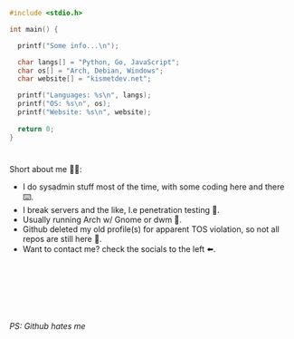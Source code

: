 ```c
#include <stdio.h>

int main() {

  printf("Some info...\n");

  char langs[] = "Python, Go, JavaScript";
  char os[] = "Arch, Debian, Windows";
  char website[] = "kismetdev.net";

  printf("Languages: %s\n", langs);
  printf("OS: %s\n", os);
  printf("Website: %s\n", website);
  
  return 0;
}

```

#
Short about me 👨‍💻:
- I do sysadmin stuff most of the time, with some coding here and there ⌨️.
- I break servers and the like, I.e penetration testing 🔨.
- Usually running Arch w/ Gnome or dwm 🐧.
- Github deleted my old profile(s) for apparent TOS violation, so not all repos are still here 🤨.
- Want to contact me? check the socials to the left ⬅️. 

<br>
<br>
<br>
<br>
<br>

*PS: Github hates me*

